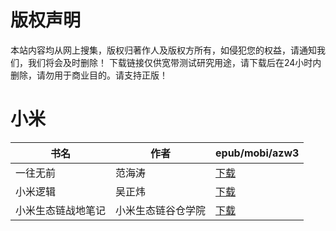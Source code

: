 # 版权声明

本站内容均从网上搜集，版权归著作人及版权方所有，如侵犯您的权益，请通知我们，我们将会及时删除！ 下载链接仅供宽带测试研究用途，请下载后在24小时内删除，请勿用于商业目的。请支持正版！

# 小米

| 书名 | 作者 | epub/mobi/azw3 |
| --- | --- | --- |
| 一往无前 | 范海涛 | [下载](https://url89.ctfile.com/f/31084289-1356996919-e0b330?p=8866) |
| 小米逻辑 | 吴正炜 | [下载](https://url89.ctfile.com/f/31084289-1357018564-06c2df?p=8866) |
| 小米生态链战地笔记 | 小米生态链谷仓学院 | [下载](https://url89.ctfile.com/f/31084289-1357008922-f481cd?p=8866) |
